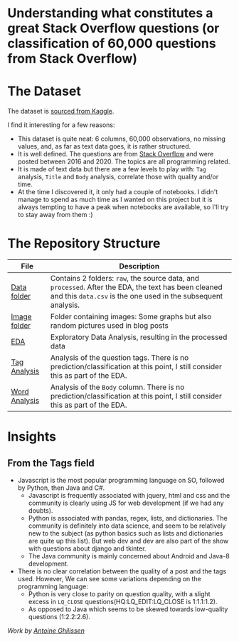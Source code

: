 # Understanding what constitutes a great Stack Overflow questions (or classification of 60,000 questions from Stack Overflow)

# The Dataset
The dataset is [sourced from Kaggle](https://www.kaggle.com/imoore/60k-stack-overflow-questions-with-quality-rate).

I find it interesting for a few reasons:
* This dataset is quite neat: 6 columns, 60,000 observations, no missing values, and, as far as text data goes, it is rather structured.
* It is well defined. The questions are from [Stack Overflow](https://stackoverflow.com/) and were posted between 2016 and 2020. The topics are all programming related.
* It is made of text data but there are a few levels to play with: `Tag` analysis, `Title` and `Body` analysis, correlate those with quality and/or time.
* At the time I discovered it, it only had a couple of notebooks. I didn't manage to spend as much time as I wanted on this project but it is always tempting to have a peak when notebooks are available, so I'll try to stay away from them :)

# The Repository Structure
| File | Description |
| --- | --- |
| [Data  folder](./data/) | Contains 2 folders: `raw`, the source data, and `processed`. After the EDA, the text has been cleaned and this `data.csv` is the one used in the subsequent analysis. |
| [Image folder](./img) | Folder containing images: Some graphs but also random pictures used in blog posts |
| [EDA](./01-EDA.ipynb) | Exploratory Data Analysis, resulting in the processed data |
| [Tag Analysis](./02-TagAnalysis.ipynb) | Analysis of the question tags. There is no prediction/classification at this point, I still consider this as part of the EDA. | 
| [Word Analysis](./03-WordAnalysis.ipynb) | Analysis of the `Body` column. There is no prediction/classification at this point, I still consider this as part of the EDA. |

# Insights
## From the Tags field
* Javascript is the most popular programming language on SO, followed by Python, then Java and C#.
  * Javascript is frequently associated with jquery, html and css and the community is clearly using JS for web development (if we had any doubts).
  * Python is associated with pandas, regex, lists, and dictionaries. The community is definitely into data science, and seem to be relatively new to the subject (as python basics such as lists and dictionaries are quite up this list). But web dev and dev are also part of the show with questions about django and tkinter.
  * The Java community is mainly concerned about Android and Java-8 development.
* There is no clear correlation between the quality of a post and the tags used. However, We can see some variations depending on the programming language:
  * Python is very close to parity on question quality, with a slight excess in `LQ_CLOSE` questions(HQ:LQ_EDIT:LQ_CLOSE is 1:1.1:1.2).
  * As opposed to Java which seems to be skewed towards low-quality questions (1:2.2:2.6).

_Work by [Antoine Ghilissen](https://github.com/aghilissen)_